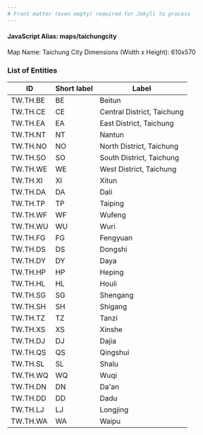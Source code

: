 ```yaml
---
# Front matter (even empty) required for Jekyll to process
---
```


#### JavaScript Alias: maps/taichungcity

Map Name: Taichung City
Dimensions (Width x Height): 610x570





### List of Entities

ID | Short label | Label
---|---|---|
TW.TH.BE | BE | Beitun
TW.TH.CE | CE | Central District, Taichung
TW.TH.EA | EA | East District, Taichung
TW.TH.NT | NT | Nantun		
TW.TH.NO | NO | North District, Taichung
TW.TH.SO | SO | South District, Taichung
TW.TH.WE | WE | West District, Taichung
TW.TH.XI | XI | Xitun		
TW.TH.DA | DA | Dali
TW.TH.TP | TP | Taiping
TW.TH.WF | WF | Wufeng
TW.TH.WU | WU | Wuri		
TW.TH.FG | FG | Fengyuan
TW.TH.DS | DS | Dongshi
TW.TH.DY | DY | Daya
TW.TH.HP | HP | Heping		
TW.TH.HL | HL | Houli
TW.TH.SG | SG | Shengang
TW.TH.SH | SH | Shigang
TW.TH.TZ | TZ | Tanzi		
TW.TH.XS | XS | Xinshe
TW.TH.DJ | DJ | Dajia
TW.TH.QS | QS | Qingshui
TW.TH.SL | SL | Shalu		
TW.TH.WQ | WQ | Wuqi
TW.TH.DN | DN | Da'an
TW.TH.DD | DD | Dadu
TW.TH.LJ | LJ | Longjing		
TW.TH.WA | WA | Waipu
